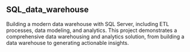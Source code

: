 ## SQL_data_warehouse

Building a modern data warehouse with SQL Server, including ETL processes, data modeling, and analytics. This project demonstrates a comprehensive data warehousing and analytics solution, from building a data warehouse to generating actionable insights.

#
